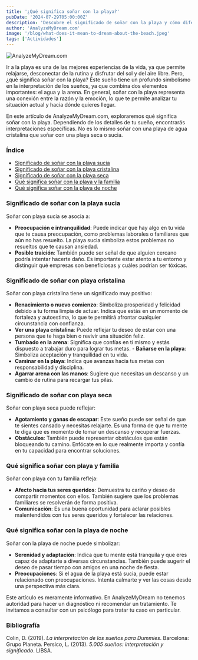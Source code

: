 ```yaml
---
title: '¿Qué significa soñar con la playa?'
pubDate: '2024-07-29T05:00:00Z'
description: 'Descubre el significado de soñar con la playa y cómo diferentes aspectos del sueño, como la limpieza del agua o la presencia de familiares, pueden influir en su interpretación.'
author: 'AnalyzeMyDream.com'
image: '/blog/what-does-it-mean-to-dream-about-the-beach.jpeg'
tags: ['Actividades']
---
```


![AnalyzeMyDream.com](/blog/what-does-it-mean-to-dream-about-the-beach.jpeg)

Ir a la playa es una de las mejores experiencias de la vida, ya que permite relajarse, desconectar de la rutina y disfrutar del sol y del aire libre. Pero, ¿qué significa soñar con la playa? Este sueño tiene un profundo simbolismo en la interpretación de los sueños, ya que combina dos elementos importantes: el agua y la arena. En general, soñar con la playa representa una conexión entre la razón y la emoción, lo que te permite analizar tu situación actual y hacia dónde quieres llegar.

En este artículo de AnalyzeMyDream.com, exploraremos qué significa soñar con la playa. Dependiendo de los detalles de tu sueño, encontrarás interpretaciones específicas. No es lo mismo soñar con una playa de agua cristalina que soñar con una playa seca o sucia.

### Índice

- [Significado de soñar con la playa sucia](#significado-de-soñar-con-la-playa-sucia)
- [Significado de soñar con la playa cristalina](#significado-de-soñar-con-la-playa-cristalina)
- [Significado de soñar con la playa seca](#significado-de-soñar-con-la-playa-seca)
- [Qué significa soñar con la playa y la familia](#que-significa-sonar-con-la-playa-y-la-familia)
- [Qué significa soñar con la playa de noche](#que-significa-sonar-con-la-playa-de-noche)

### Significado de soñar con la playa sucia

Soñar con playa sucia se asocia a:

- **Preocupación e intranquilidad**: Puede indicar que hay algo en tu vida que te causa preocupación, como problemas laborales o familiares que aún no has resuelto. La playa sucia simboliza estos problemas no resueltos que te causan ansiedad.
- **Posible traición**: También puede ser señal de que alguien cercano podría intentar hacerte daño. Es importante estar atento a tu entorno y distinguir qué empresas son beneficiosas y cuáles podrían ser tóxicas.

### Significado de soñar con playa cristalina

Soñar con playa cristalina tiene un significado muy positivo:

- **Renacimiento o nuevo comienzo**: Simboliza prosperidad y felicidad debido a tu forma limpia de actuar. Indica que estás en un momento de fortaleza y autoestima, lo que te permitirá afrontar cualquier circunstancia con confianza.
- **Ver una playa cristalina**: Puede reflejar tu deseo de estar con una persona que te haga bien o revivir una situación feliz.
- **Tumbado en la arena**: Significa que confías en ti mismo y estás dispuesto a trabajar duro para lograr tus metas. - **Bañarse en la playa**: Simboliza aceptación y tranquilidad en tu vida.
- **Caminar en la playa**: Indica que avanzas hacia tus metas con responsabilidad y disciplina.
- **Agarrar arena con las manos**: Sugiere que necesitas un descanso y un cambio de rutina para recargar tus pilas.

### Significado de soñar con playa seca

Soñar con playa seca puede reflejar:

- **Agotamiento y ganas de escapar**: Este sueño puede ser señal de que te sientes cansado y necesitas relajarte. Es una forma de que tu mente te diga que es momento de tomar un descanso y recuperar fuerzas.
- **Obstáculos**: También puede representar obstáculos que están bloqueando tu camino. Enfócate en lo que realmente importa y confía en tu capacidad para encontrar soluciones.

### Qué significa soñar con playa y familia

Soñar con playa con tu familia refleja:

- **Afecto hacia tus seres queridos**: Demuestra tu cariño y deseo de compartir momentos con ellos. También sugiere que los problemas familiares se resolverán de forma positiva.
- **Comunicación**: Es una buena oportunidad para aclarar posibles malentendidos con tus seres queridos y fortalecer las relaciones.

### Qué significa soñar con la playa de noche

Soñar con la playa de noche puede simbolizar:

- **Serenidad y adaptación**: Indica que tu mente está tranquila y que eres capaz de adaptarte a diversas circunstancias. También puede sugerir el deseo de pasar tiempo con amigos en una noche de fiesta.
- **Preocupaciones**: Si el agua de la playa está sucia, puede estar relacionado con preocupaciones. Intenta calmarte y ver las cosas desde una perspectiva más clara.

Este artículo es meramente informativo. En AnalyzeMyDream no tenemos autoridad para hacer un diagnóstico ni recomendar un tratamiento. Te invitamos a consultar con un psicólogo para tratar tu caso en particular.

### Bibliografía

Colin, D. (2019). *La interpretación de los sueños para Dummies*. Barcelona: Grupo Planeta. 
Persico, L. (2013). *5.005 sueños: interpretación y significado*. LIBSA.